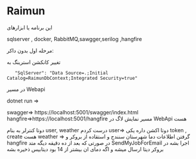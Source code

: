 # Raimun

این برنامه یا ابزارهای

sqlserver , docker, RabbitMQ,sawgger,serilog ,hangfire




مرحله اول بدون داکر:

تغییر کانکشن استرینگ به 
       
       "SqlServer": "Data Source=.;Initial Catalog=RaimunDbContext;Integrated Security=true"

در مسیر Webapi

dotnet run =>

swagger=> https://localhost:5001/swagger/index.html
hangfire=>https://localhost:5001/hangfire
مسیر نمایش لاگ در 
WebApi 
هست


دوتا کنترلر به بنام
user, weather
درست کردم 
user=> 
دوتا اکشن داره یکی 
token , create 
هست
 weather => گرفتن اطلاعات دما شهرستان سنندج و استقاده از بروکر و 
 hangfire 
در صورتی که بعد از ده دقیقه دیگه متد
SendMyJobForEmail 
اجرا بشه 
در بروکر دیتا ارسال میشه و اگه دمای ان بیشتر از 14 بود دیتابیس ذخیره بشه 




